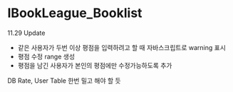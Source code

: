 # IBookLeague_Booklist

11.29 Update
- 같은 사용자가 두번 이상 평점을 입력하려고 할 때 자바스크립트로 warning 표시
- 평점 수정 range 생성
- 평점을 남긴 사용자가 본인의 평점에만 수정가능하도록 추가
  

  
DB Rate, User Table 한번 밀고 해야 할 듯
